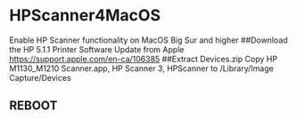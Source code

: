 # HPScanner4MacOS
Enable HP Scanner functionality on MacOS Big Sur and higher
##Download the HP 5.1.1 Printer Software Update from Apple
https://support.apple.com/en-ca/106385
##Extract Devices.zip 
Copy HP M1130_M1210 Scanner.app, HP Scanner 3, HPScanner to /Library/Image Capture/Devices
## REBOOT
